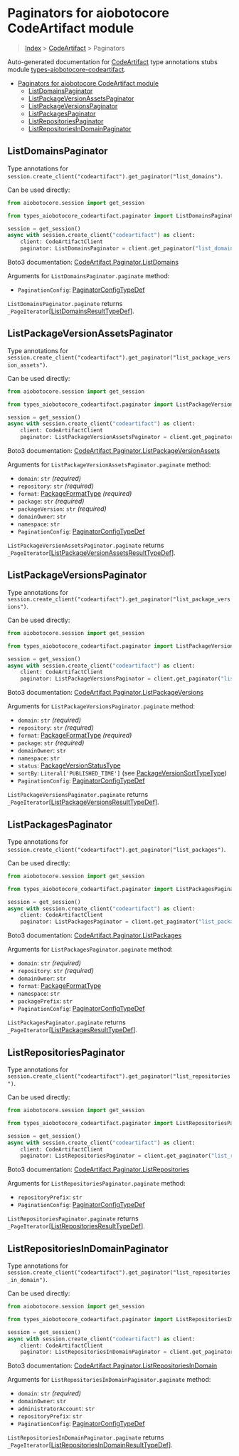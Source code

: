 <a id="paginators-for-aiobotocore-codeartifact-module"></a>

# Paginators for aiobotocore CodeArtifact module

> [Index](..) > [CodeArtifact](.) > Paginators

Auto-generated documentation for
[CodeArtifact](https://boto3.amazonaws.com/v1/documentation/api/latest/reference/services/codeartifact.html#CodeArtifact)
type annotations stubs module
[types-aiobotocore-codeartifact](https://pypi.org/project/types-aiobotocore-codeartifact/).

- [Paginators for aiobotocore CodeArtifact module](#paginators-for-aiobotocore-codeartifact-module)
  - [ListDomainsPaginator](#listdomainspaginator)
  - [ListPackageVersionAssetsPaginator](#listpackageversionassetspaginator)
  - [ListPackageVersionsPaginator](#listpackageversionspaginator)
  - [ListPackagesPaginator](#listpackagespaginator)
  - [ListRepositoriesPaginator](#listrepositoriespaginator)
  - [ListRepositoriesInDomainPaginator](#listrepositoriesindomainpaginator)

<a id="listdomainspaginator"></a>

## ListDomainsPaginator

Type annotations for
`session.create_client("codeartifact").get_paginator("list_domains")`.

Can be used directly:

```python
from aiobotocore.session import get_session

from types_aiobotocore_codeartifact.paginator import ListDomainsPaginator

session = get_session()
async with session.create_client("codeartifact") as client:
    client: CodeArtifactClient
    paginator: ListDomainsPaginator = client.get_paginator("list_domains")
```

Boto3 documentation:
[CodeArtifact.Paginator.ListDomains](https://boto3.amazonaws.com/v1/documentation/api/latest/reference/services/codeartifact.html#CodeArtifact.Paginator.ListDomains)

Arguments for `ListDomainsPaginator.paginate` method:

- `PaginationConfig`:
  [PaginatorConfigTypeDef](./type_defs.md#paginatorconfigtypedef)

`ListDomainsPaginator.paginate` returns
`_PageIterator`\[[ListDomainsResultTypeDef](./type_defs.md#listdomainsresulttypedef)\].

<a id="listpackageversionassetspaginator"></a>

## ListPackageVersionAssetsPaginator

Type annotations for
`session.create_client("codeartifact").get_paginator("list_package_version_assets")`.

Can be used directly:

```python
from aiobotocore.session import get_session

from types_aiobotocore_codeartifact.paginator import ListPackageVersionAssetsPaginator

session = get_session()
async with session.create_client("codeartifact") as client:
    client: CodeArtifactClient
    paginator: ListPackageVersionAssetsPaginator = client.get_paginator("list_package_version_assets")
```

Boto3 documentation:
[CodeArtifact.Paginator.ListPackageVersionAssets](https://boto3.amazonaws.com/v1/documentation/api/latest/reference/services/codeartifact.html#CodeArtifact.Paginator.ListPackageVersionAssets)

Arguments for `ListPackageVersionAssetsPaginator.paginate` method:

- `domain`: `str` *(required)*
- `repository`: `str` *(required)*
- `format`: [PackageFormatType](./literals.md#packageformattype) *(required)*
- `package`: `str` *(required)*
- `packageVersion`: `str` *(required)*
- `domainOwner`: `str`
- `namespace`: `str`
- `PaginationConfig`:
  [PaginatorConfigTypeDef](./type_defs.md#paginatorconfigtypedef)

`ListPackageVersionAssetsPaginator.paginate` returns
`_PageIterator`\[[ListPackageVersionAssetsResultTypeDef](./type_defs.md#listpackageversionassetsresulttypedef)\].

<a id="listpackageversionspaginator"></a>

## ListPackageVersionsPaginator

Type annotations for
`session.create_client("codeartifact").get_paginator("list_package_versions")`.

Can be used directly:

```python
from aiobotocore.session import get_session

from types_aiobotocore_codeartifact.paginator import ListPackageVersionsPaginator

session = get_session()
async with session.create_client("codeartifact") as client:
    client: CodeArtifactClient
    paginator: ListPackageVersionsPaginator = client.get_paginator("list_package_versions")
```

Boto3 documentation:
[CodeArtifact.Paginator.ListPackageVersions](https://boto3.amazonaws.com/v1/documentation/api/latest/reference/services/codeartifact.html#CodeArtifact.Paginator.ListPackageVersions)

Arguments for `ListPackageVersionsPaginator.paginate` method:

- `domain`: `str` *(required)*
- `repository`: `str` *(required)*
- `format`: [PackageFormatType](./literals.md#packageformattype) *(required)*
- `package`: `str` *(required)*
- `domainOwner`: `str`
- `namespace`: `str`
- `status`: [PackageVersionStatusType](./literals.md#packageversionstatustype)
- `sortBy`: `Literal['PUBLISHED_TIME']` (see
  [PackageVersionSortTypeType](./literals.md#packageversionsorttypetype))
- `PaginationConfig`:
  [PaginatorConfigTypeDef](./type_defs.md#paginatorconfigtypedef)

`ListPackageVersionsPaginator.paginate` returns
`_PageIterator`\[[ListPackageVersionsResultTypeDef](./type_defs.md#listpackageversionsresulttypedef)\].

<a id="listpackagespaginator"></a>

## ListPackagesPaginator

Type annotations for
`session.create_client("codeartifact").get_paginator("list_packages")`.

Can be used directly:

```python
from aiobotocore.session import get_session

from types_aiobotocore_codeartifact.paginator import ListPackagesPaginator

session = get_session()
async with session.create_client("codeartifact") as client:
    client: CodeArtifactClient
    paginator: ListPackagesPaginator = client.get_paginator("list_packages")
```

Boto3 documentation:
[CodeArtifact.Paginator.ListPackages](https://boto3.amazonaws.com/v1/documentation/api/latest/reference/services/codeartifact.html#CodeArtifact.Paginator.ListPackages)

Arguments for `ListPackagesPaginator.paginate` method:

- `domain`: `str` *(required)*
- `repository`: `str` *(required)*
- `domainOwner`: `str`
- `format`: [PackageFormatType](./literals.md#packageformattype)
- `namespace`: `str`
- `packagePrefix`: `str`
- `PaginationConfig`:
  [PaginatorConfigTypeDef](./type_defs.md#paginatorconfigtypedef)

`ListPackagesPaginator.paginate` returns
`_PageIterator`\[[ListPackagesResultTypeDef](./type_defs.md#listpackagesresulttypedef)\].

<a id="listrepositoriespaginator"></a>

## ListRepositoriesPaginator

Type annotations for
`session.create_client("codeartifact").get_paginator("list_repositories")`.

Can be used directly:

```python
from aiobotocore.session import get_session

from types_aiobotocore_codeartifact.paginator import ListRepositoriesPaginator

session = get_session()
async with session.create_client("codeartifact") as client:
    client: CodeArtifactClient
    paginator: ListRepositoriesPaginator = client.get_paginator("list_repositories")
```

Boto3 documentation:
[CodeArtifact.Paginator.ListRepositories](https://boto3.amazonaws.com/v1/documentation/api/latest/reference/services/codeartifact.html#CodeArtifact.Paginator.ListRepositories)

Arguments for `ListRepositoriesPaginator.paginate` method:

- `repositoryPrefix`: `str`
- `PaginationConfig`:
  [PaginatorConfigTypeDef](./type_defs.md#paginatorconfigtypedef)

`ListRepositoriesPaginator.paginate` returns
`_PageIterator`\[[ListRepositoriesResultTypeDef](./type_defs.md#listrepositoriesresulttypedef)\].

<a id="listrepositoriesindomainpaginator"></a>

## ListRepositoriesInDomainPaginator

Type annotations for
`session.create_client("codeartifact").get_paginator("list_repositories_in_domain")`.

Can be used directly:

```python
from aiobotocore.session import get_session

from types_aiobotocore_codeartifact.paginator import ListRepositoriesInDomainPaginator

session = get_session()
async with session.create_client("codeartifact") as client:
    client: CodeArtifactClient
    paginator: ListRepositoriesInDomainPaginator = client.get_paginator("list_repositories_in_domain")
```

Boto3 documentation:
[CodeArtifact.Paginator.ListRepositoriesInDomain](https://boto3.amazonaws.com/v1/documentation/api/latest/reference/services/codeartifact.html#CodeArtifact.Paginator.ListRepositoriesInDomain)

Arguments for `ListRepositoriesInDomainPaginator.paginate` method:

- `domain`: `str` *(required)*
- `domainOwner`: `str`
- `administratorAccount`: `str`
- `repositoryPrefix`: `str`
- `PaginationConfig`:
  [PaginatorConfigTypeDef](./type_defs.md#paginatorconfigtypedef)

`ListRepositoriesInDomainPaginator.paginate` returns
`_PageIterator`\[[ListRepositoriesInDomainResultTypeDef](./type_defs.md#listrepositoriesindomainresulttypedef)\].
